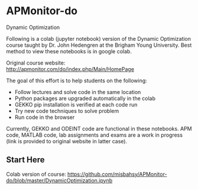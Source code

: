 # APMonitor-do
Dynamic Optimization

Following is a colab (jupyter notebook) version of the Dynamic Optimization course taught by Dr. John Hedengren at the Brigham Young University. Best method to view these notebooks is in google colab.

Original course website: http://apmonitor.com/do/index.php/Main/HomePage

The goal of this effort is to help students on the following:

- Follow lectures and solve code in the same location
- Python packages are upgraded automatically in the colab
- GEKKO pip installation is verified at each code run
- Try new code techniques to solve problem
- Run code in the browser

Currently, GEKKO and ODEINT code are functional in these notebooks. APM code, MATLAB code, lab assignments and exams are a work in progress (link is provided to original website in latter case).


<h2>Start Here</h2>

Colab version of course: https://github.com/misbahsy/APMonitor-do/blob/master/DynamicOptimization.ipynb
